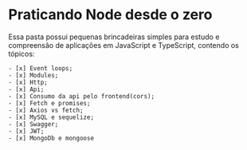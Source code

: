 # Praticando Node desde o zero

Essa pasta possui pequenas brincadeiras simples para estudo e compreensão de aplicações em
JavaScript e TypeScript, contendo os tópicos:

    - [x] Event loops;
    - [x] Modules;
    - [x] Http;
    - [x] Api;
    - [x] Consumo da api pelo frontend(cors);
    - [x] Fetch e promises;
    - [x] Axios vs fetch;
    - [x] MySQL e sequelize;
    - [x] Swagger;
    - [x] JWT;
    - [x] MongoDb e mongoose
